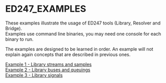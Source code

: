# ED247_EXAMPLES

These examples illustrate the usage of ED247 tools (Library, Resolver and Bridge). \
Examples use command line binaries, you may need one console for each binary to run.

The examples are designed to be learned in order. An example will not explain again
concepts that are described in previous ones.

[Example 1 - Library streams and samples](example1_library_stream/README.md) \
[Example 2 - Library buses and queuings](example2_library_buses_and_queuings/README.md) \
[Example 3 - Library signals](example3_library_signals/README.md)
